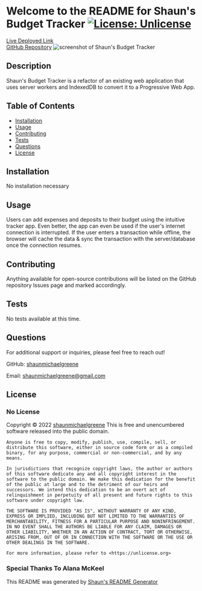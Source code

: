 
  # Welcome to the README for Shaun's Budget Tracker  [![License: Unlicense](https://img.shields.io/badge/license-Unlicense-blue.svg)](http://unlicense.org/)
  [Live Deployed Link](www.test.com)  
  [GitHub Repository](https://github.com/shaunmichaelgreene/budget-tracker)
  ![screenshot of Shaun's Budget Tracker](https://i.imgur.com/fwOUNDG.png)

  ## Description
  Shaun's Budget Tracker is a refactor of an existing web application that uses server workers and IndexedDB to convert it to a Progressive Web App.

  ## Table of Contents
  * [Installation](#installation)
  * [Usage](#usage)
  * [Contributing](#contributing)
  * [Tests](#tests)
  * [Questions](#questions)
  * [License](#license)

  ## Installation
  No installation necessary

  ## Usage
  Users can add expenses and deposits to their budget using the intuitive tracker app. Even better, the app can even be used if the user's internet connection is interrupted. If the user enters a transaction while offline, the browser will cache the data & sync the transaction with the server/database once the connection resumes. 

  ## Contributing
  Anything available for open-source contributions will be listed on the GitHub repository Issues page and marked accordingly.

  ## Tests
  No tests available at this time.

  ## Questions
  For additional support or inquiries, please feel free to reach out! 

  GitHub: [shaunmichaelgreene](https://github.com/shaunmichaelgreene)
  
  Email: shaunmichaelgreene@gmail.com

  ## License
  ### No License
  Copyright &copy; 2022 [shaunmichaelgreene](https://github.com/shaunmichaelgreene)
  This is free and unencumbered software released into the public domain.

    Anyone is free to copy, modify, publish, use, compile, sell, or
    distribute this software, either in source code form or as a compiled
    binary, for any purpose, commercial or non-commercial, and by any
    means.
    
    In jurisdictions that recognize copyright laws, the author or authors
    of this software dedicate any and all copyright interest in the
    software to the public domain. We make this dedication for the benefit
    of the public at large and to the detriment of our heirs and
    successors. We intend this dedication to be an overt act of
    relinquishment in perpetuity of all present and future rights to this
    software under copyright law.
    
    THE SOFTWARE IS PROVIDED "AS IS", WITHOUT WARRANTY OF ANY KIND,
    EXPRESS OR IMPLIED, INCLUDING BUT NOT LIMITED TO THE WARRANTIES OF
    MERCHANTABILITY, FITNESS FOR A PARTICULAR PURPOSE AND NONINFRINGEMENT.
    IN NO EVENT SHALL THE AUTHORS BE LIABLE FOR ANY CLAIM, DAMAGES OR
    OTHER LIABILITY, WHETHER IN AN ACTION OF CONTRACT, TORT OR OTHERWISE,
    ARISING FROM, OUT OF OR IN CONNECTION WITH THE SOFTWARE OR THE USE OR
    OTHER DEALINGS IN THE SOFTWARE.
    
    For more information, please refer to <https://unlicense.org>
    
    
### Special Thanks To Alana McKeel

  This README was generated by [Shaun's README Generator](https://github.com/shaunmichaelgreene/readme-generator)
